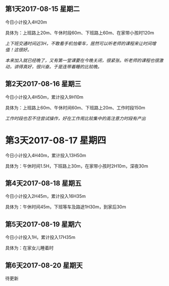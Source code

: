 ## 第1天2017-08-15 星期二

今日小计投入4H20m

具体为：上班路上20m、午休时段60m、下班路上60m、在家带小孩时120m

_上下班交通时间近3H，不敢看手机怕晕车，居然可以听老师的课程来让时间增值！这很好。_

_本来加入就已经晚了，又有第一堂课要在今晚关闭，很紧张。听老师的课程也很激动，讲得真好，很兴奋。于是连带着睡的比较晚。_

## 第2天2017-08-16 星期三

今日小计投入4H50m，累计投入9H10m

具体为：上班路上60m、午休时间60m、下班路上20m、工作时段150m

_工作时段也忍不住尝试操作，好在工作用比较集中的高注意力时段有产出_

# 第3天2017-08-17 星期四

今日小计投入4H40m，累计投入13H50m

具体为：午休时间1.5H，下班路上30m，在家带小孩时2H10m，深夜30m

## 第4天2017-08-18 星期五

今日小计投入2H45m，累计投入16H35m

具体为：午休时间45m，下班等车及路途1H30m，到家后30m

## 第5天2017-08-19 星期六

今日小计投入1H，累计投入17H35m

具体为：在家女儿睡着时

## 第6天2017-08-20 星期天

待更新
